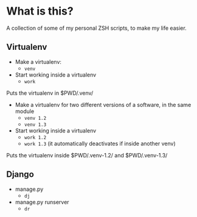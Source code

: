 What is this?
=============

A collection of some of my personal ZSH scripts, to make my life easier.


Virtualenv
----------

- Make a virtualenv:
    - ```venv```
- Start working inside a virtualenv
    - ```work```

Puts the virtualenv in $PWD/.venv/

- Make a virtualenv for two different versions of a software, in the same module
    - ```venv 1.2```
    - ```venv 1.3```
- Start working inside a virtualenv
    - ```work 1.2```
    - ```work 1.3``` (it automatically deactivates if inside another venv)

Puts the virtualenv inside $PWD/.venv-1.2/ and $PWD/.venv-1.3/


Django
------

- manage.py
    - ```dj```
- manage.py runserver
    - ```dr```